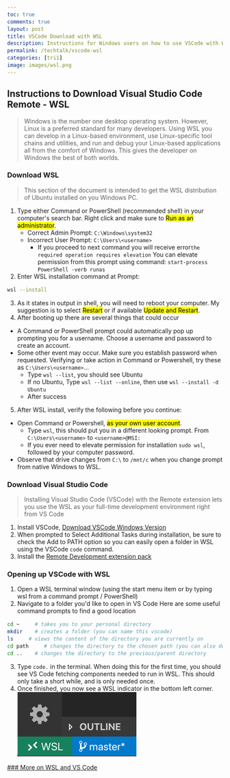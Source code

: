 ```yaml
---
toc: true
comments: true
layout: post
title: VSCode Download with WSL
description: Instructions for Windows users on how to use VSCode with WSL in order to add a Linux-based development.
permalink: /techtalk/vscode-wsl
categories: [tri1]
image: images/wsl.png
---
```


## Instructions to Download Visual Studio Code Remote - WSL
> Windows is the number one desktop operating system.  However, Linux is a preferred standard for many developers.  Using WSL you can develop in a Linux-based environment, use Linux-specific tool chains and utilities, and run and debug your Linux-based applications all from the comfort of Windows.  This gives the developer on Windows the best of both worlds.

### Download WSL 
> This section of the document is intended to get the WSL distribution of Ubuntu installed on you Windows PC.  
1. Type either Command or PowerShell (recommended shell) in your computer's search bar. Right click and make sure to <mark>Run as an administrator</mark>.
    - Correct Admin Prompt: ```C:\Windows\system32```
    - Incorrect User Prompt:  ```C:\Users\<username>```
        -  If you proceed to next command you will receive error```the required operation requires elevation```  You can elevate permission from this prompt using command: ```start-process PowerShell -verb runas```
2. Enter WSL installation command at Prompt:
```bash
wsl --install
```
3. As it states in output in shell, you will need to reboot your computer.  My suggestion is to select <mark>Restart</mark> or if available <mark>Update and Restart</mark>. 
4. After booting up there are several things that could occur
- A Command or PowerShell prompt could automatically pop up prompting you for a username. Choose a username and password to create an account.
- Some other event may occur.  Make sure you establish password when requested.  Verifying or take action in Command or Powershell, try these as ```C:\Users\<username>```...
   - Type ```wsl --list```, you should see Ubuntu
   - If no Ubuntu, Type ```wsl --list --online```, then use ```wsl --install -d Ubuntu```
   - After success
5. After WSL install, verify the following before you continue:
- Open Command or Powershell, <mark>as your own user account</mark>.
    - Type ```wsl```, this should put you in a different looking prompt. From ```C:\Users\<username>``` to ```<username>@MSI:```
    - If you ever need to elevate permission for installation ```sudo wsl```, followed by your computer password.
- Observe that drive changes from ```C:\``` to ```/mnt/c``` when you change prompt from native Windows to WSL.

### Download Visual Studio Code
> Installing Visual Studio Code (VSCode) with the Remote extension lets you use the WSL as your full-time development environment right from VS Code
1. Install VSCode, [Download VSCode Windows Version](https://code.visualstudio.com/)
2. When prompted to Select Additional Tasks during installation, be sure to check the Add to PATH option so you can easily open a folder in WSL using the VSCode ```code``` command.
3. Install the [Remote Development extension pack](https://marketplace.visualstudio.com/items?itemName=ms-vscode-remote.vscode-remote-extensionpack)

### Opening up VSCode with WSL
1. Open a WSL terminal window (using the start menu item or by typing wsl from a command prompt / PowerShell)
2. Navigate to a folder you'd like to open in VS Code
Here are some useful command prompts to find a good location
```bash
cd ~     # takes you to your personal directory
mkdir    # creates a folder (you can name this vscode)  
ls     # views the content of the directory you are currently on
cd path     # changes the directory to the chosen path (you can also do cd ~/vscode)
cd ..    # changes the directory to the previous/parent directory
```
3. Type ```code.``` in the terminal. When doing this for the first time, you should see VS Code fetching components needed to run in WSL. This should only take a short while, and is only needed once.
4. Once finished, you now see a WSL indicator in the bottom left corner.
![WSL Status Bar](images/wsl-statusbar-indicator.png)

[### More on WSL and VS Code](https://code.visualstudio.com/docs/remote/wsl)
